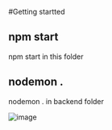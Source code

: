 #Getting startted

## npm start
npm start in this folder

## nodemon . 
nodemon . in backend folder

![image](https://user-images.githubusercontent.com/89324014/163192069-a48e3cc7-3051-4330-b16a-f44aba8fa10c.png)

